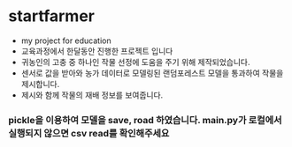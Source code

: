 # startfarmer
- my project for education
- 교육과정에서 한달동안 진행한 프로젝트 입니다
- 귀농인의 고충 중 하나인 작물 선정에 도움을 주기 위해 제작되었습니다.
- 센서로 값을 받아와 농가 데이터로 모델링된 랜덤포레스트 모델을 통과하여 작물을 제시합니다.
- 제시와 함께 작물의 재배 정보를 보여줍니다.

### pickle을 이용하여 모델을 save, road 하였습니다. main.py가 로컬에서 실행되지 않으면 csv read를 확인해주세요
